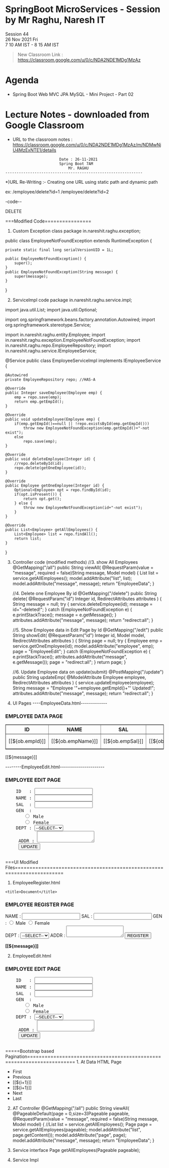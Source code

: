 # SpringBoot MicroServices - Session by Mr Raghu, Naresh IT

Session 44 \
26 Nov 2021 Fri \
7 10 AM IST - 8 15 AM IST

> New Classroom Link : https://classroom.google.com/u/0/c/NDA2NDE1MDg1MzAz

# Agenda

* Spring Boot Web MVC JPA MySQL - Mini Project - Part 02

# Lecture Notes - downloaded from Google Classroom

* URL to the classroom notes : https://classroom.google.com/u/0/c/NDA2NDE1MDg1MzAz/m/NDMwNjU4MzExNTE1/details

```
						Date : 26-11-2021
						Spring Boot 7AM
 						    Mr. RAGHU
-------------------------------------------------------------
```
*)URL Re-Writing :-
  Creating one URL using static path and dynamic path

ex: /employee/delete?id=1
    /employee/delete?id=2

-code--
<a
   th:href="
             @{  /employee/delete  ( id=${ob.empId} )  }
	  ">

   DELETE
</a>

===Modified Code================
1. Custom Exception class
package in.nareshit.raghu.exception;

public class EmployeeNotFoundException extends RuntimeException {

	private static final long serialVersionUID = 1L;

	public EmployeeNotFoundException() {
		super();
	}
	public EmployeeNotFoundException(String message) {
		super(message);
	}
}

2. ServiceImpl code
package in.nareshit.raghu.service.impl;

import java.util.List;
import java.util.Optional;

import org.springframework.beans.factory.annotation.Autowired;
import org.springframework.stereotype.Service;

import in.nareshit.raghu.entity.Employee;
import in.nareshit.raghu.exception.EmployeeNotFoundException;
import in.nareshit.raghu.repo.EmployeeRepository;
import in.nareshit.raghu.service.IEmployeeService;

@Service
public class EmployeeServiceImpl implements IEmployeeService {

	@Autowired
	private EmployeeRepository repo; //HAS-A

	@Override
	public Integer saveEmployee(Employee emp) {
		emp = repo.save(emp);
		return emp.getEmpId();
	}

	@Override
	public void updateEmployee(Employee emp) {
		if(emp.getEmpId()==null || !repo.existsById(emp.getEmpId()))
			throw new EmployeeNotFoundException(emp.getEmpId()+"-not exist");
		else
			repo.save(emp);
	}

	@Override
	public void deleteEmployee(Integer id) {
		//repo.deleteById(id);
		repo.delete(getOneEmployee(id));
	}

	@Override
	public Employee getOneEmployee(Integer id) {
		Optional<Employee> opt = repo.findById(id);
		if(opt.isPresent()) {
			return opt.get();
		} else {
			throw new EmployeeNotFoundException(id+"-not exist");
		}
	}

	@Override
	public List<Employee> getAllEmployees() {
		List<Employee> list = repo.findAll();
		return list;
	}

}


3. Controller code (modified methods)
	//3. show All Employees
	@GetMapping("/all")
	public String viewAll(
			@RequestParam(value = "message", required = false)String message,
			Model model)
	{
		List<Employee> list = service.getAllEmployees();
		model.addAttribute("list", list);
		model.addAttribute("message", message);
		return "EmployeeData";
	}

	//4. Delete one Employee By id
	@GetMapping("/delete")
	public String delete(
			@RequestParam("id") Integer id,
			RedirectAttributes attributes
			)
	{
		String message = null;
		try {
			service.deleteEmployee(id);
			 message = id+"-deleted!";
		} catch (EmployeeNotFoundException e) {
			e.printStackTrace();
			message = e.getMessage();
		}
		attributes.addAttribute("message", message);
		return "redirect:all";
	}


	//5. Show Employee data in Edit Page by Id
	@GetMapping("/edit")
	public String showEdit(
			@RequestParam("id") Integer id,
			Model model,
			RedirectAttributes attributes
			)
	{
		String page = null;
		try {
			Employee emp = service.getOneEmployee(id);
			model.addAttribute("employee", emp);
			page = "EmployeeEdit";
		} catch (EmployeeNotFoundException e) {
			e.printStackTrace();
			attributes.addAttribute("message", e.getMessage());
			page = "redirect:all";
		}
		return page;
	}


	//6. Update Employee data on update(submit)
	@PostMapping("/update")
	public String updateEmp(
			@ModelAttribute Employee employee,
			RedirectAttributes attributes
			)
	{
		service.updateEmployee(employee);
		String message = "Employee '"+employee.getEmpId()+"' Updated!";
		attributes.addAttribute("message", message);
		return "redirect:all";
	}

4) UI Pages
----EmployeeData.html-------------
<html xmlns:th="https://www.thymeleaf.org/">
 <head>
  <title>Document</title>
 </head>
 <body>
  <h3>EMPLOYEE DATA PAGE</h3>
  <table border="1">
  	<tr>
  		<th>ID</th>
  		<th>NAME</th>
  		<th>SAL</th>
  		<th>GEN</th>
  		<th>DEPT</th>
  		<th>ADDR</th>
  		<th>OPERATIONS</th>
  	</tr>
  	<tr th:each="ob:${list}">
  		<td>[[${ob.empId}]]</td>
  		<td>[[${ob.empName}]]</td>
  		<td>[[${ob.empSal}]]</td>
  		<td>[[${ob.empGen}]]</td>
  		<td>[[${ob.empDept}]]</td>
  		<td>[[${ob.empAddr}]]</td>
  		<td>
  			<a th:href="@{/employee/delete(id=${ob.empId})}">DELETE</a> |
  			<a th:href="@{/employee/edit(id=${ob.empId})}">EDIT</a>
  		</td>
  	</tr>
  </table>
  <div>[[${message}]]</div>
 </body>
</html>

--------EmployeeEdit.html----------------------
<html xmlns:th="https://www.thymeleaf.org/">
 <head>
  <title>Document</title>
 </head>
 <body>
  <h3>EMPLOYEE EDIT PAGE</h3>
  <form method="post" th:action="@{/employee/update}" th:object="${employee}">
  <pre>
    ID   : <input type="text" th:field="*{empId}" readonly>
	NAME : <input type="text" th:field="*{empName}">
	SAL  : <input type="text" th:field="*{empSal}">
	GEN  :
	   <input type="radio" th:field="*{empGen}" value="Male"/> Male
	   <input type="radio" th:field="*{empGen}" value="Female"/> Female
	DEPT : <select th:field="*{empDept}">
	          <option value="">--SELECT--</option>
	          <option value="DEV">DEV</option>
	          <option value="QA">QA</option>
	          <option value="BA">BA</option>
		  </select>
     ADDR : <textarea th:field="*{empAddr}"></textarea>
     <button type="submit">UPDATE</button> 		  
  </pre>
  </form>
 </body>
</html>

===UI Modified Files=======================================================================
1. EmployeeRegister.html
<html xmlns:th="https://www.thymeleaf.org/">

<head>
	<link rel="stylesheet" href="https://cdn.jsdelivr.net/npm/bootstrap@4.6.1/dist/css/bootstrap.min.css">
	<link rel="stylesheet" href="https://cdnjs.cloudflare.com/ajax/libs/font-awesome/4.6.0/css/font-awesome.min.css" />

	<title>Document</title>
</head>

<body>
	<div class="container">
		<div class="card">
			<div class="card-header bg-primary text-white text-center">
				<h3>EMPLOYEE REGISTER PAGE</h3>
			</div>
			<div class="card-body">
				<form method="post" th:action="@{/employee/save}">
					NAME : <input type="text" name="empName" class="form-control">
					SAL : <input type="text" name="empSal" class="form-control">
					GEN :
					<input type="radio" name="empGen" value="Male" /> Male
					<input type="radio" name="empGen" value="Female" /> Female
					<br/>
					DEPT : <select name="empDept" class="form-control">
						<option value="">--SELECT--</option>
						<option value="DEV">DEV</option>
						<option value="QA">QA</option>
						<option value="BA">BA</option>
					</select>
					ADDR : <textarea name="empAddr" class="form-control"></textarea>
					<button type="submit" class="btn btn-success">REGISTER <i class="fa fa-plus-square" aria-hidden="true"></i> </button>
				</form>
			</div>
			<div class="card-footer">
				<b> [[${message}]] </b>
			</div>
		</div>
	</div>

</body>

</html>

2. EmployeeEdit.html
<html xmlns:th="https://www.thymeleaf.org/">
 <head>
  <title>Document</title>
 </head>
 <body>
  <h3>EMPLOYEE EDIT PAGE</h3>
  <form method="post" th:action="@{/employee/update}" th:object="${employee}">
  <pre>
    ID   : <input type="text" th:field="*{empId}" readonly>
	NAME : <input type="text" th:field="*{empName}">
	SAL  : <input type="text" th:field="*{empSal}">
	GEN  :
	   <input type="radio" th:field="*{empGen}" value="Male"/> Male
	   <input type="radio" th:field="*{empGen}" value="Female"/> Female
	DEPT : <select th:field="*{empDept}">
	          <option value="">--SELECT--</option>
	          <option value="DEV">DEV</option>
	          <option value="QA">QA</option>
	          <option value="BA">BA</option>
		  </select>
     ADDR : <textarea th:field="*{empAddr}"></textarea>
     <button type="submit">UPDATE</button> 		  
  </pre>
  </form>
 </body>
</html>
=====Bootstrap based Pagination======================================================================
1. At Data HTML Page
				<nav aria-label="Page navigation example ">
					<ul class="pagination justify-content-center">
						<li class="page-item" th:if="${!page.isFirst()}">
						   <a class="page-link" th:href="@{/employee/all(page=${0})}">First</a>
						</li>
						<li class="page-item" th:if="${page.hasPrevious()}">
						   <a class="page-link" th:href="@{/employee/all(page=${page.number-1})}">Previous</a>
						</li>
						<th:block th:each="i:${#numbers.sequence(0,page.totalPages-1)}">
						  <li class="page-item active" th:if="${i==page.number}">
						  	<a class="page-link" th:href="@{/employee/all(page=${i})}">[[${i+1}]]</a>
						  </li>
						  <li class="page-item" th:if="${i!=page.number}">
						  	<a class="page-link" th:href="@{/employee/all(page=${i})}">[[${i+1}]]</a>
						  </li>
						</th:block>
						<li class="page-item" th:if="${page.hasNext()}">
						  <a class="page-link" th:href="@{/employee/all(page=${page.number+1})}">Next</a>
						</li>
						<li class="page-item" th:if="${!page.isLast()}">
						   <a class="page-link" th:href="@{/employee/all(page=${page.totalPages-1})}">Last</a>
						</li>
					</ul>
				</nav>

2. AT Controller
	@GetMapping("/all")
	public String viewAll(
			@PageableDefault(page = 0,size=3)Pageable pageable,
			@RequestParam(value = "message", required = false)String message,
			Model model)
	{
		//List<Employee> list = service.getAllEmployees();
		Page<Employee> page = service.getAllEmployees(pageable);
		model.addAttribute("list", page.getContent());
		model.addAttribute("page", page);
		model.addAttribute("message", message);
		return "EmployeeData";
	}


3. Service interface
  Page<Employee> getAllEmployees(Pageable pageable);

4. Service Impl
